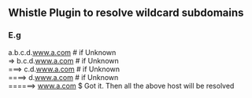 ## Whistle Plugin to resolve wildcard subdomains

### E.g
 a.b.c.d.www.a.com  # if Unknown  
=> b.c.d.www.a.com  # if Unknown  
===> c.d.www.a.com  # if Unknown  
====>  d.www.a.com  # if Unknown  
======>  www.a.com  $ Got it. Then all the above host will be resolved